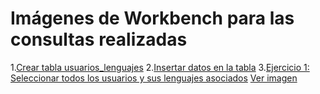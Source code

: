 # Imágenes de Workbench para las consultas realizadas

1.[Crear tabla usuarios_lenguajes](https://github.com/JuanjDes/sql-1/blob/main/imagenes/crea_tabla_usuarios_lenguajes.png)
2.[Insertar datos en la tabla](https://github.com/JuanjDes/sql-1/blob/main/imagenes/a%C3%B1ado_datos_a_tabla.png)
3.[Ejercicio 1: Seleccionar todos los usuarios y sus lenguajes asociados](statements.sql#ejercicio-1)
[Ver imagen](imagenes/ejercicio1.png)